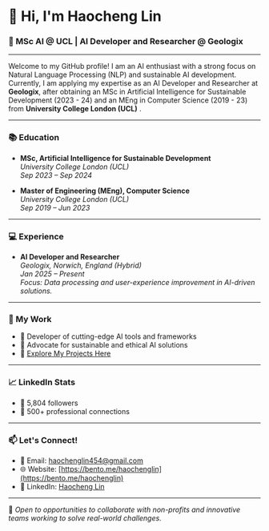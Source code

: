 <!--- - 👋 Hi, I’m @hlin-0420
- 👀 I’m interested in ...
- 🌱 I’m currently learning ...
- 💞️ I’m looking to collaborate on ...
- 📫 How to reach me ...
- 😄 Pronouns: ...
- ⚡ Fun fact: ... --->

# 👋 Hi, I'm Haocheng Lin

### 🌟 MSc AI @ UCL | AI Developer and Researcher @ Geologix

---

Welcome to my GitHub profile! I am an AI enthusiast with a strong focus on Natural Language Processing (NLP) and sustainable AI development. 
Currently, I am applying my expertise as an AI Developer and Researcher at **Geologix**, 
after obtaining an MSc in Artificial Intelligence for Sustainable Development (2023 - 24)
and an MEng in Computer Science (2019 - 23) from **University College London (UCL)** .

---

### 📚 Education
- **MSc, Artificial Intelligence for Sustainable Development**  
  _University College London (UCL)_  
  _Sep 2023 – Sep 2024_
  
- **Master of Engineering (MEng), Computer Science**  
  _University College London (UCL)_  
  _Sep 2019 – Jun 2023_

---

### 💻 Experience
- **AI Developer and Researcher**  
  _Geologix, Norwich, England (Hybrid)_  
  _Jan 2025 – Present_  
  _Focus: Data processing and user-experience improvement in AI-driven solutions._

---

### 🌟 My Work
- 🚀 Developer of cutting-edge AI tools and frameworks
- 🌱 Advocate for sustainable and ethical AI solutions
- 🔗 [Explore My Projects Here](https://github.com/hlin863)

---

### 📈 LinkedIn Stats
- 👥 5,804 followers
- 🔗 500+ professional connections

---

### 📫 Let's Connect!
- 📧 Email: [haochenglin454@gmail.com](mailto:haochenglin454@gmail.com)
- 🌐 Website: [https://bento.me/haochenglin](https://bento.me/haochenglin)
- 🔗 LinkedIn: [Haocheng Lin](https://linkedin.com/in/haochenglin656)

---

🌟 _Open to opportunities to collaborate with non-profits and innovative teams working to solve real-world challenges._


<!---
hlin-0420/hlin-0420 is a ✨ special ✨ repository because its `README.md` (this file) appears on your GitHub profile.
You can click the Preview link to take a look at your changes.
--->
